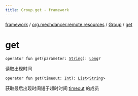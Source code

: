 ```yaml
---
title: Group.get - framework
---
```


[framework](../../index.html) / [org.mechdancer.remote.resources](../index.html) / [Group](index.html) / [get](./get.html)

# get

`operator fun get(parameter: `[`String`](https://kotlinlang.org/api/latest/jvm/stdlib/kotlin/-string/index.html)`): `[`Long`](https://kotlinlang.org/api/latest/jvm/stdlib/kotlin/-long/index.html)`?`

读取出现时间

`operator fun get(timeout: `[`Int`](https://kotlinlang.org/api/latest/jvm/stdlib/kotlin/-int/index.html)`): `[`List`](https://kotlinlang.org/api/latest/jvm/stdlib/kotlin.collections/-list/index.html)`<`[`String`](https://kotlinlang.org/api/latest/jvm/stdlib/kotlin/-string/index.html)`>`

获取最后出现时间短于超时时间 [timeout](get.html#org.mechdancer.remote.resources.Group$get(kotlin.Int)/timeout) 的成员

